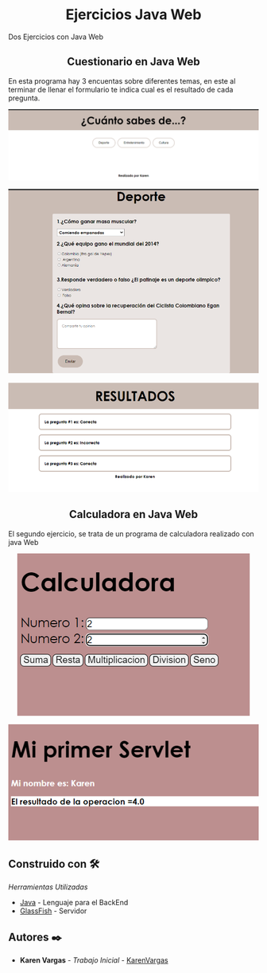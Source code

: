 <h1 align="center"> Ejercicios Java Web</h1>
Dos Ejercicios con Java Web

<h2 align="center"> Cuestionario en Java Web</h2>

En esta programa hay 3 encuentas sobre diferentes temas, en este al terminar de llenar el formulario te indica cual es el resultado de cada pregunta.
<p align="center"><img src="Img_README/Java01.png"/></p> 
<p align="center"><img src="Img_README/Java02.png"/></p> 
<p align="center"><img src="Img_README/Java03.png"/></p> 

<h2 align="center"> Calculadora en Java Web</h2>

El segundo ejercicio, se trata de un programa de calculadora realizado con java Web
<p align="center"><img src="Img_README/Java04.png"/></p> 
<p align="center"><img src="Img_README/Java05.png"/></p> 



## Construido con 🛠️

_Herramientas Utilizadas_

* [Java](https://www.java.com/es/) - Lenguaje para el BackEnd
* [GlassFish](https://www.oracle.com/middleware/technologies/glassfish-server.html) - Servidor


## Autores ✒️

* **Karen Vargas** - *Trabajo Inicial* - [KarenVargas](https://github.com/Karen11Vargas)

